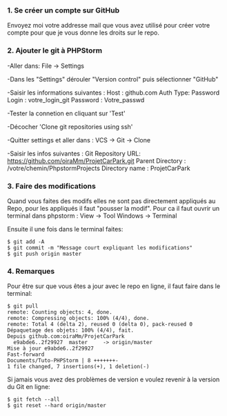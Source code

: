 ### 1. Se créer un compte sur GitHub

Envoyez moi votre addresse mail que vous avez utilisé pour créer votre compte pour que je vous donne les droits sur le repo.

### 2. Ajouter le git à PHPStorm

 -Aller dans: File -> Settings
  
 -Dans les "Settings" dérouler "Version control" puis sélectionner "GitHub"
 
 -Saisir les informations suivantes : 
        Host : github.com             Auth Type: Password
        Login : votre_login_git
        Password : Votre_passwd
        
 -Tester la connetion en cliquant sur 'Test'
 
 -Décocher 'Clone git repositories using ssh'
 
 -Quitter settings et aller dans :  VCS -> Git -> Clone
 
 -Saisir les infos suivantes : 
   Git Repository URL: https://github.com/oiraMm/ProjetCarPark.git
   Parent Directory : /votre/chemin/PhpstormProjects
   Directory name : ProjetCarPark

### 3. Faire des modifications

 Quand vous faites des modifs elles ne sont pas directement appliqués au Repo, pour les appliqués il faut "pousser la modif".
 Pour ca il faut ouvrir un terminal dans phpstorm : View -> Tool Windows -> Terminal

 Ensuite il une fois dans le terminal faites:

    $ git add -A
    $ git commit -m "Message court expliquant les modifications"
    $ git push origin master


### 4. Remarques

 Pour être sur que vous êtes a jour avec le repo en ligne, il faut faire dans le terminal:

    $ git pull
    remote: Counting objects: 4, done.
    remote: Compressing objects: 100% (4/4), done.
    remote: Total 4 (delta 2), reused 0 (delta 0), pack-reused 0
    Dépaquetage des objets: 100% (4/4), fait.
    Depuis github.com:oiraMm/ProjetCarPark
      e9abde6..2f29927  master     -> origin/master
    Mise à jour e9abde6..2f29927
    Fast-forward
    Documents/Tuto-PHPStorm | 8 +++++++-
    1 file changed, 7 insertions(+), 1 deletion(-)
    
 Si jamais vous avez des problèmes de version e voulez revenir à la version du Git en ligne:
 
    $ git fetch --all
    $ git reset --hard origin/master


   
   
